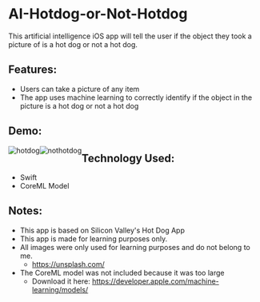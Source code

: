 # AI-Hotdog-or-Not-Hotdog
This artificial intelligence iOS app will tell the user if the object they took a picture of is a hot dog or not a hot dog.

## Features:
- Users can take a picture of any item
- The app uses machine learning to correctly identify if the object in the picture is a hot dog or not a hot dog

## Demo:

<div>
<img style="float: left;" src="https://media.giphy.com/media/VbE3UYeZ2ywdJH0hej/giphy.gif" title="hotdog"/>
<img style="float: left;" src="https://media.giphy.com/media/WovVJt20yNiakNiVSU/giphy.gif" title="nothotdog"/>
</div>

## Technology Used:
- Swift
- CoreML Model

## Notes:
- This app is based on Silicon Valley's Hot Dog App
- This app is made for learning purposes only.
- All images were only used for learning purposes and do not belong to me.
  - https://unsplash.com/
- The CoreML model was not included because it was too large
  - Download it here: https://developer.apple.com/machine-learning/models/
